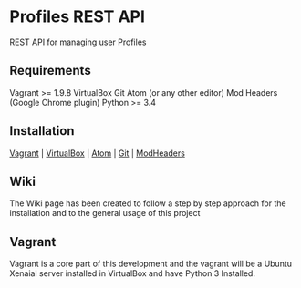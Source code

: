 # Profiles REST API

REST API for managing user Profiles

## Requirements
Vagrant >= 1.9.8
VirtualBox 
Git
Atom (or any other editor)
Mod Headers (Google Chrome plugin)
Python >= 3.4

## Installation
[Vagrant](https://www.vagrantup.com/downloads.html) |
[VirtualBox](https://www.virtualbox.org/wiki/Downloads) |
[Atom](https://atom.io/) |
[Git](https://git-scm.com/) |
[ModHeaders](https://chrome.google.com/webstore/detail/modheader/idgpnmonknjnojddfkpgkljpfnnfcklj?hl=en)

## Wiki

The Wiki page has been created to follow a step by step approach for the installation and to the general usage of this project

## Vagrant

Vagrant is a core part of this development and the vagrant will be a Ubuntu Xenaial server installed in VirtualBox and have Python 3 Installed.

 
